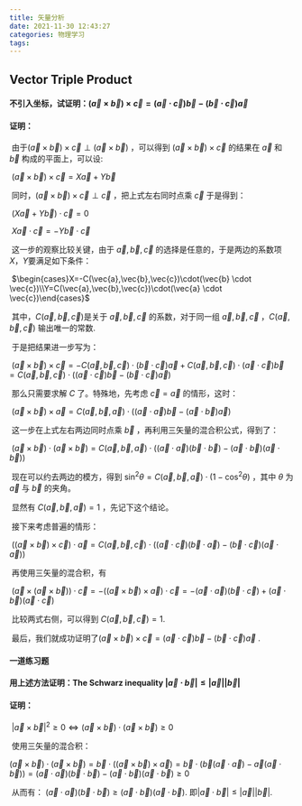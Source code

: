 ```yaml
---
title: 矢量分析
date: 2021-11-30 12:43:27
categories: 物理学习
tags:
---
```

## Vector Triple Product

#### 不引入坐标，试证明：$(\vec{a}\times \vec{b}) \times \vec{c}=(\vec{a} \cdot \vec{c})\vec{b}-(\vec{b} \cdot \vec{c})\vec{a}$ 

#### 证明：

​    由于$(\vec{a}\times \vec{b})\times \vec{c} \perp (\vec{a}\times \vec{b})$ ，可以得到 $(\vec{a}\times \vec{b}) \times \vec{c}$ 的结果在 $\vec{a}$ 和 $\vec{b}$ 构成的平面上，可以设:

​            $(\vec{a}\times \vec{b})\times \vec{c}=X\vec{a}+Y\vec{b}$

​    同时，$(\vec{a}\times \vec{b})\times \vec{c} \perp \vec{c}$ ，把上式左右同时点乘 $\vec{c}$ 于是得到：

​            $(X\vec{a}+Y\vec{b})\cdot \vec{c}=0$

​            $X\vec{a}\cdot \vec{c}=-Y\vec{b}\cdot \vec{c}$

​    这一步的观察比较关键，由于 $\vec{a},\vec{b},\vec{c}$ 的选择是任意的，于是两边的系数项$X$，$Y$要满足如下条件：

​            $\begin{cases}X=-C(\vec{a},\vec{b},\vec{c})\cdot(\vec{b} \cdot \vec{c})\\Y=C(\vec{a},\vec{b},\vec{c})\cdot(\vec{a} \cdot \vec{c})\end{cases}$

​    其中，$C(\vec{a},\vec{b},\vec{c})$是关于 $\vec{a},\vec{b},\vec{c}$ 的系数，对于同一组 $\vec{a},\vec{b},\vec{c}$ ，$C(\vec{a},\vec{b},\vec{c})$ 输出唯一的常数.

​    于是把结果进一步写为：

​        $(\vec{a}\times \vec{b})\times \vec{c}=-C(\vec{a},\vec{b},\vec{c})\cdot(\vec{b} \cdot \vec{c})\vec{a}+C(\vec{a},\vec{b},\vec{c})\cdot(\vec{a} \cdot \vec{c})\vec{b}=C(\vec{a},\vec{b},\vec{c})\cdot((\vec{a} \cdot \vec{c})\vec{b}-(\vec{b}\cdot\vec{c})\vec{a})$

​    那么只需要求解 $C$ 了。特殊地，先考虑 $\vec{c}=\vec{a}$ 的情形，这时：

​        $(\vec{a}\times \vec{b})\times \vec{a}=C(\vec{a},\vec{b},\vec{a})\cdot((\vec{a} \cdot \vec{a})\vec{b}-(\vec{a}\cdot\vec{b})\vec{a})$

​    这一步在上式左右两边同时点乘 $\vec{b}$ ，再利用三矢量的混合积公式，得到了：

​        $(\vec{a}\times \vec{b})\cdot(\vec{a}\times \vec{b})=C(\vec{a},\vec{b},\vec{a})\cdot((\vec{a} \cdot \vec{a})(\vec{b}\cdot\vec{b})-(\vec{a}\cdot\vec{b})(\vec{a}\cdot\vec{b}))$

​    现在可以约去两边的模方，得到 $\sin^2\theta=C(\vec{a},\vec{b},\vec{a})\cdot(1-\cos^2\theta)$ ，其中 $\theta$ 为 $\vec{a}$ 与 $\vec{b}$ 的夹角。

​    显然有 $C(\vec{a},\vec{b},\vec{a})=1$ ，先记下这个结论。

​    接下来考虑普遍的情形：

​        $((\vec{a}\times \vec{b})\times \vec{c})\cdot\vec{a}=C(\vec{a},\vec{b},\vec{c})\cdot((\vec{a} \cdot \vec{c})(\vec{b}\cdot\vec{a})-(\vec{b}\cdot\vec{c})(\vec{a}\cdot\vec{a}))$

​    再使用三矢量的混合积，有

​        $(\vec{a}\times(\vec{a}\times \vec{b}))\cdot\vec{c}=-((\vec{a}\times \vec{b})\times\vec{a})\cdot\vec{c}=-(\vec{a} \cdot \vec{a})(\vec{b}\cdot\vec{c})+(\vec{a}\cdot\vec{b})(\vec{a}\cdot\vec{c})$

​    比较两式右侧，可以得到 $C(\vec{a},\vec{b},\vec{c})=1$.

​    最后，我们就成功证明了$(\vec{a}\times \vec{b}) \times \vec{c}=(\vec{a} \cdot \vec{c})\vec{b}-(\vec{b} \cdot \vec{c})\vec{a}$ .

#### 一道练习题

#### 用上述方法证明：The Schwarz inequality $\lvert\vec{a}\cdot\vec{b} \rvert \leq \lvert \vec{a} \rvert \lvert \vec{b}\rvert$

#### 证明：

​    $\lvert{\vec{a}\times\vec{b}}\rvert^2\geq0\iff(\vec{a}\times\vec{b})\cdot(\vec{a}\times\vec{b})\geq0$

​    使用三矢量的混合积：

$(\vec{a}\times\vec{b})\cdot(\vec{a}\times\vec{b})=\vec{b}\cdot((\vec{a}\times\vec{b})\times\vec{a})=\vec{b}\cdot(\vec{b}(\vec{a}\cdot\vec{a})-\vec{a}(\vec{a}\cdot\vec{b}))=(\vec{a}\cdot\vec{a})(\vec{b}\cdot\vec{b})-(\vec{a}\cdot\vec{b})(\vec{a}\cdot\vec{b})\geq0$

​    从而有： $(\vec{a}\cdot\vec{a})(\vec{b}\cdot\vec{b})\geq(\vec{a}\cdot\vec{b})(\vec{a}\cdot\vec{b})$. 即$\lvert \vec{a}\cdot\vec{b}\rvert \leq\lvert\vec{a}\rvert \lvert \vec{b}\rvert$.
